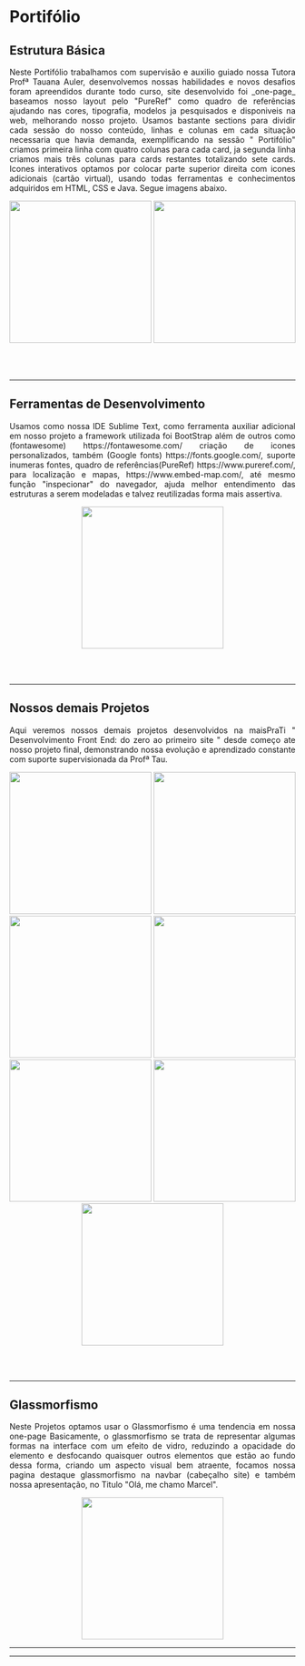 # **Portifólio** 

## Estrutura Básica
<p align = "justify"> Neste Portifólio trabalhamos com supervisão e auxilio guiado nossa Tutora Profª Tauana Auler, desenvolvemos nossas habilidades e novos desafios foram apreendidos durante todo curso, site desenvolvido foi _one-page_ baseamos nosso layout pelo "PureRef" como quadro de referências ajudando nas cores, tipografia, modelos ja pesquisados e disponiveis na web, melhorando nosso projeto.
Usamos bastante sections para dividir cada sessão do nosso conteúdo, linhas e colunas em cada situação necessaria que havia demanda, exemplificando na sessão " Portifólio" criamos primeira linha com quatro colunas para cada card, ja segunda linha criamos mais três colunas para cards restantes totalizando sete cards.
Icones interativos optamos por colocar parte superior direita com icones adicionais (cartão virtual), usando todas ferramentas e conhecimentos adquiridos em HTML, CSS e Java. Segue imagens abaixo.</p>

<p float="left" align="center">
<img height="250" src="https://user-images.githubusercontent.com/115879742/221374778-715e8175-e236-4c25-9d1b-09a4084cd087.jpg">
<img height="250" src="https://user-images.githubusercontent.com/115879742/221374799-9d00b698-ed3e-45d5-b266-283c98d12d42.jpg">

</p>
<br><br>
<hr>

## Ferramentas de Desenvolvimento ##
<p align = "justify">Usamos como nossa IDE Sublime Text, como ferramenta auxiliar adicional em nosso projeto a framework utilizada foi BootStrap além de outros como (fontawesome) https://fontawesome.com/ criação de  icones personalizados, também (Google fonts) https://fonts.google.com/, suporte inumeras fontes, quadro de referências(PureRef) https://www.pureref.com/, para localização e mapas, https://www.embed-map.com/, até mesmo função "inspecionar" do navegador, ajuda melhor entendimento das estruturas a serem modeladas e talvez reutilizadas forma mais assertiva.  </p>

<p float="left" align="center">
<img height="250" src="https://user-images.githubusercontent.com/115879742/221376745-67e274aa-6a8c-458e-978c-b068914fa739.png">

</p>


<br><br>
<hr>


## Nossos demais Projetos 

<p align = "justify"> Aqui veremos nossos demais projetos desenvolvidos na maisPraTi " Desenvolvimento Front End: do zero ao primeiro site " desde começo ate nosso projeto final, demonstrando nossa evolução e aprendizado constante com suporte supervisionada da Profª Tau. </p>

<p float="left" align="center">
<img height="250" src="https://user-images.githubusercontent.com/115879742/221382529-a87ae1df-b479-4a37-a4e2-cb0d44787bd8.png ">
<img height="250" src="https://user-images.githubusercontent.com/115879742/221382570-faa7cf9d-4504-47d5-98f8-d366722a7e10.png ">
<img height="250" src="https://user-images.githubusercontent.com/115879742/221381450-f837c7ab-c29c-4419-8c1b-44405edc6900.png">
<img height="250" src="https://user-images.githubusercontent.com/115879742/221381464-eed84c9a-2ed6-4327-8081-aa53d7872009.png">
<img height="250" src="https://user-images.githubusercontent.com/115879742/221381571-3c05e9eb-0573-4b1e-a44c-d6d429f7a29b.png">
<img height="250" src="https://user-images.githubusercontent.com/115879742/221381573-f75cd1ef-6ae4-4bdc-8be4-9613a9556181.png">
<img height="250" src="https://user-images.githubusercontent.com/115879742/221382655-2406c762-3b9a-4ac9-ad12-3e2be8f6c28b.png">

</p>

<br><br>

<hr>

## Glassmorfismo
<p align = "justify"> Neste Projetos optamos usar o Glassmorfismo é uma tendencia em nossa one-page Basicamente, o glassmorfismo se trata de representar algumas formas na interface com um efeito de vidro, reduzindo a opacidade do elemento e desfocando quaisquer outros elementos que estão ao fundo dessa forma, criando um aspecto visual bem atraente, focamos nossa pagina destaque glassmorfismo na navbar (cabeçalho site) e também nossa apresentação, no Titulo "Olá, me chamo Marcel". </p>

<p float="left" align="center">
<img height="250" src="https://user-images.githubusercontent.com/115879742/221377635-fc1e5142-c804-49f4-97e2-8cceaa803dbc.png">

</p>
<hr><hr>

